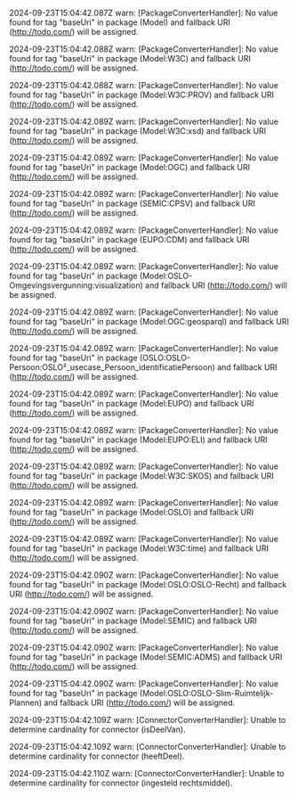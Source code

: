 2024-09-23T15:04:42.087Z warn: [PackageConverterHandler]: No value found for tag "baseUri" in package (Model) and fallback URI (http://todo.com/) will be assigned.

2024-09-23T15:04:42.088Z warn: [PackageConverterHandler]: No value found for tag "baseUri" in package (Model:W3C) and fallback URI (http://todo.com/) will be assigned.

2024-09-23T15:04:42.088Z warn: [PackageConverterHandler]: No value found for tag "baseUri" in package (Model:W3C:PROV) and fallback URI (http://todo.com/) will be assigned.

2024-09-23T15:04:42.089Z warn: [PackageConverterHandler]: No value found for tag "baseUri" in package (Model:W3C:xsd) and fallback URI (http://todo.com/) will be assigned.

2024-09-23T15:04:42.089Z warn: [PackageConverterHandler]: No value found for tag "baseUri" in package (Model:OGC) and fallback URI (http://todo.com/) will be assigned.

2024-09-23T15:04:42.089Z warn: [PackageConverterHandler]: No value found for tag "baseUri" in package (SEMIC:CPSV) and fallback URI (http://todo.com/) will be assigned.

2024-09-23T15:04:42.089Z warn: [PackageConverterHandler]: No value found for tag "baseUri" in package (EUPO:CDM) and fallback URI (http://todo.com/) will be assigned.

2024-09-23T15:04:42.089Z warn: [PackageConverterHandler]: No value found for tag "baseUri" in package (Model:OSLO-Omgevingsvergunning:visualization) and fallback URI (http://todo.com/) will be assigned.

2024-09-23T15:04:42.089Z warn: [PackageConverterHandler]: No value found for tag "baseUri" in package (Model:OGC:geosparql) and fallback URI (http://todo.com/) will be assigned.

2024-09-23T15:04:42.089Z warn: [PackageConverterHandler]: No value found for tag "baseUri" in package (OSLO:OSLO-Persoon:OSLO²_usecase_Persoon_identificatiePersoon) and fallback URI (http://todo.com/) will be assigned.

2024-09-23T15:04:42.089Z warn: [PackageConverterHandler]: No value found for tag "baseUri" in package (Model:EUPO) and fallback URI (http://todo.com/) will be assigned.

2024-09-23T15:04:42.089Z warn: [PackageConverterHandler]: No value found for tag "baseUri" in package (Model:EUPO:ELI) and fallback URI (http://todo.com/) will be assigned.

2024-09-23T15:04:42.089Z warn: [PackageConverterHandler]: No value found for tag "baseUri" in package (Model:W3C:SKOS) and fallback URI (http://todo.com/) will be assigned.

2024-09-23T15:04:42.089Z warn: [PackageConverterHandler]: No value found for tag "baseUri" in package (Model:OSLO) and fallback URI (http://todo.com/) will be assigned.

2024-09-23T15:04:42.089Z warn: [PackageConverterHandler]: No value found for tag "baseUri" in package (Model:W3C:time) and fallback URI (http://todo.com/) will be assigned.

2024-09-23T15:04:42.090Z warn: [PackageConverterHandler]: No value found for tag "baseUri" in package (Model:OSLO:OSLO-Recht) and fallback URI (http://todo.com/) will be assigned.

2024-09-23T15:04:42.090Z warn: [PackageConverterHandler]: No value found for tag "baseUri" in package (Model:SEMIC) and fallback URI (http://todo.com/) will be assigned.

2024-09-23T15:04:42.090Z warn: [PackageConverterHandler]: No value found for tag "baseUri" in package (Model:SEMIC:ADMS) and fallback URI (http://todo.com/) will be assigned.

2024-09-23T15:04:42.090Z warn: [PackageConverterHandler]: No value found for tag "baseUri" in package (Model:OSLO:OSLO-Slim-Ruimtelijk-Plannen) and fallback URI (http://todo.com/) will be assigned.

2024-09-23T15:04:42.109Z warn: [ConnectorConverterHandler]: Unable to determine cardinality for connector (isDeelVan).

2024-09-23T15:04:42.109Z warn: [ConnectorConverterHandler]: Unable to determine cardinality for connector (heeftDeel).

2024-09-23T15:04:42.110Z warn: [ConnectorConverterHandler]: Unable to determine cardinality for connector (ingesteld rechtsmiddel).

